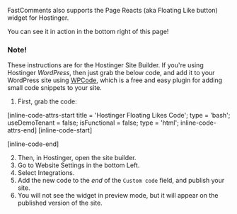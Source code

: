 FastComments also supports the Page Reacts (aka Floating Like button) widget for Hostinger.

You can see it in action in the bottom right of this page!

### Note!

These instructions are for the Hostinger Site Builder. If you're using Hostinger *WordPress*, then just grab the below code, and add it to your WordPress site
using [WPCode](https://wordpress.org/plugins/insert-headers-and-footers/), which is a free and easy plugin for adding small code snippets to your site.

1. First, grab the code:

[inline-code-attrs-start title = 'Hostinger Floating Likes Code'; type = 'bash'; useDemoTenant = false; isFunctional = false; type = 'html';  inline-code-attrs-end]
[inline-code-start]
<script src="https://cdn.fastcomments.com/js/embed-page-likes-floating.min.js?v=2" async></script>
<div id="fastcomments-page-likes-floating"></div>
<script>
    (function () {
        function tryLoad() {
            if (typeof window.FastCommentsEmbedPageLikesFloating === 'function') {
                window.FastCommentsEmbedPageLikesFloating(document.getElementById('fastcomments-page-likes-floating'), {
                    tenantId: "demo"
                });
            } else {
                setTimeout(tryLoad, 50);
            }
        }

        tryLoad();
    })();
</script>
[inline-code-end]

2. Then, in Hostinger, open the site builder.
3. Go to Website Settings in the bottom Left.
4. Select Integrations.
5. Add the new code to the *end* of the `Custom code` field, and publish your site.
6. You will not see the widget in preview mode, but it will appear on the published version of the site.
